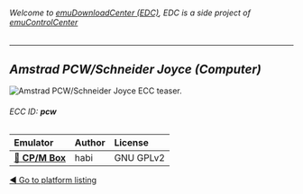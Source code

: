 ###### Welcome to [emuDownloadCenter (EDC)](https://github.com/PhoenixInteractiveNL/emuDownloadCenter/wiki/), EDC is a side project of [emuControlCenter](https://github.com/PhoenixInteractiveNL/emuControlCenter/wiki/)
***
## _Amstrad PCW/Schneider Joyce (Computer)_
![](https://raw.githubusercontent.com/wiki/PhoenixInteractiveNL/emuDownloadCenter/images_platform/ecc_pcw_teaser.png "Amstrad PCW/Schneider Joyce ECC teaser.")
###### ECC ID: **pcw**

| Emulator   | Author      | License     |
|:-----------|:------------|:------------|
| [:file_folder: **CP/M Box**](https://github.com/PhoenixInteractiveNL/emuDownloadCenter/wiki/Emulator-cpmbox#menu) | habi | GNU GPLv2 |

[:arrow_backward: Go to platform listing](https://github.com/PhoenixInteractiveNL/emuDownloadCenter/wiki/EDC-Platform-List)
